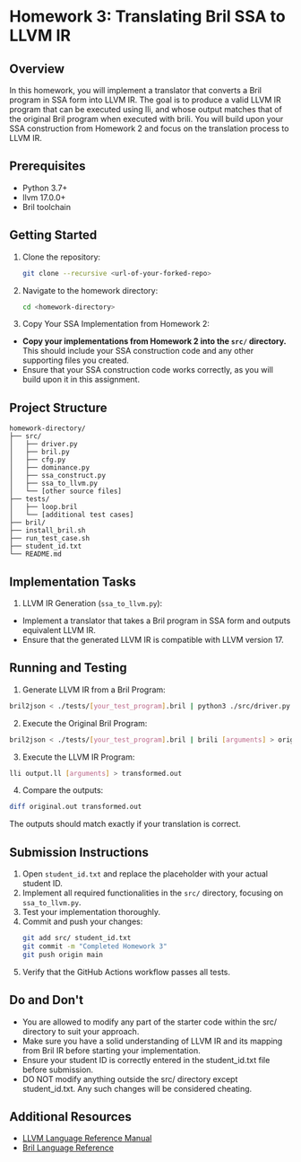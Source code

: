 # Homework 3: Translating Bril SSA to LLVM IR

## Overview

In this homework, you will implement a translator that converts a Bril program in SSA form into LLVM IR. The goal is to produce a valid LLVM IR program that can be executed using lli, and whose output matches that of the original Bril program when executed with brili. You will build upon your SSA construction from Homework 2 and focus on the translation process to LLVM IR.

## Prerequisites

- Python 3.7+
- llvm 17.0.0+
- Bril toolchain

## Getting Started

1. Clone the repository:
   ```bash
   git clone --recursive <url-of-your-forked-repo>
   ```

2. Navigate to the homework directory:
   ```bash
   cd <homework-directory>
   ```

3. Copy Your SSA Implementation from Homework 2:
- **Copy your implementations from Homework 2 into the `src/` directory.** This should include your SSA construction code and any other supporting files you created.
- Ensure that your SSA construction code works correctly, as you will build upon it in this assignment.

## Project Structure
```
homework-directory/
├── src/
│   ├── driver.py
│   ├── bril.py
│   ├── cfg.py
│   ├── dominance.py
│   ├── ssa_construct.py
│   ├── ssa_to_llvm.py
│   └── [other source files]
├── tests/
│   ├── loop.bril
│   └── [additional test cases]
├── bril/
├── install_bril.sh
├── run_test_case.sh
├── student_id.txt
└── README.md
```


## Implementation Tasks

1. LLVM IR Generation (`ssa_to_llvm.py`):
- Implement a translator that takes a Bril program in SSA form and outputs equivalent LLVM IR.
- Ensure that the generated LLVM IR is compatible with LLVM version 17.

## Running and Testing

1. Generate LLVM IR from a Bril Program:
```bash
bril2json < ./tests/[your_test_program].bril | python3 ./src/driver.py > output.ll
```
2. Execute the Original Bril Program:
```bash
bril2json < ./tests/[your_test_program].bril | brili [arguments] > original.out
```
3. Execute the LLVM IR Program:
```bash
lli output.ll [arguments] > transformed.out
```
4. Compare the outputs:
```bash
diff original.out transformed.out
```
The outputs should match exactly if your translation is correct.

## Submission Instructions

1. Open `student_id.txt` and replace the placeholder with your actual student ID.
2. Implement all required functionalities in the `src/` directory, focusing on `ssa_to_llvm.py`.
3. Test your implementation thoroughly.
4. Commit and push your changes:
   ```bash
   git add src/ student_id.txt
   git commit -m "Completed Homework 3"
   git push origin main
   ```
5. Verify that the GitHub Actions workflow passes all tests.

## Do and Don't

- You are allowed to modify any part of the starter code within the src/ directory to suit your approach.
- Make sure you have a solid understanding of LLVM IR and its mapping from Bril IR before starting your implementation.
- Ensure your student ID is correctly entered in the student_id.txt file before submission.
- DO NOT modify anything outside the src/ directory except student_id.txt. Any such changes will be considered cheating.

## Additional Resources

- [LLVM Language Reference Manual](https://llvm.org/docs/LangRef.html)
- [Bril Language Reference](https://capra.cs.cornell.edu/bril/lang/index.html)
